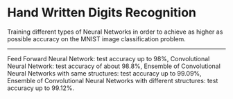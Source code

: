 # Hand Written Digits Recognition
Training different types of Neural Networks in order to achieve as higher as possible accuracy on the MNIST image classification problem.
______________________________________________________________________________________________
Feed Forward Neural Network: test accuracy up to 98%,
Convolutional Neural Network: test accuracy of about 98.8%,
Ensemble of Convolutional Neural Networks with same structures: test accuracy up to 99.09%,
Ensemble of Convolutional Neural Networks with different structures: test accuracy up to 99.12%.
